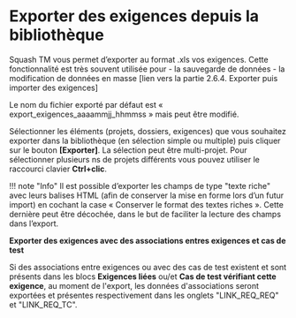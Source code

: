 # Exporter des exigences depuis la bibliothèque


Squash TM vous permet d’exporter au format .xls vos exigences. Cette fonctionnalité est très souvent utilisée pour 
	- la sauvegarde de données
	- la modification de données en masse [lien vers la partie 2.6.4. Exporter puis importer des exigences]

Le nom du fichier exporté par défaut est « export_exigences_aaaammjj_hhmmss » mais peut être modifié.

Sélectionner les éléments (projets, dossiers, exigences) que vous souhaitez exporter dans la bibliothèque (en sélection simple ou multiple) puis cliquer sur le bouton **[Exporter]**. La sélection peut être multi-projet. 
Pour sélectionner plusieurs ns de projets différents vous pouvez utiliser le raccourci clavier **Ctrl+clic**.

!!! note "Info"
	Il est possible d’exporter les champs de type "texte riche" avec leurs balises HTML (afin de conserver la mise en forme lors d’un futur import)  en cochant la case « Conserver le format des textes riches ». Cette dernière peut être décochée, dans le but de faciliter la lecture des champs dans  l’export.


**Exporter des exigences avec des associations entres exigences et cas de test**

Si des associations entre exigences ou avec des cas de test existent et sont présents dans les blocs **Exigences liées** ou/et **Cas de test vérifiant cette exigence**, au moment de l'export, les données d'associations seront exportées et présentes respectivement dans les onglets "LINK_REQ_REQ" et "LINK_REQ_TC".
